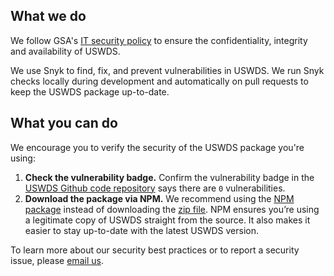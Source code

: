 ## What we do

We follow GSA's [IT security policy](https://www.gsa.gov/directive/gsa-information-technology-%28it%29-security-policy)
to ensure the confidentiality, integrity and availability of USWDS.

We use Snyk to find, fix, and prevent vulnerabilities in USWDS. We run Snyk
checks locally during development and automatically on pull requests to keep the
USWDS package up-to-date.

## What you can do

We encourage you to verify the security of the USWDS package you're using:

1. **Check the vulnerability badge.** Confirm the vulnerability badge in the
[USWDS Github code repository](https://github.com/uswds/uswds) says there are
`0` vulnerabilities.
1. **Download the package via NPM.** We recommend using the [NPM package](https://designsystem.digital.gov/documentation/developers/#install-using-npm)
instead of downloading the [zip file](https://designsystem.digital.gov/documentation/developers/#download).
NPM ensures you’re using a legitimate copy of USWDS straight from the source.
It also makes it easier to stay up-to-date with the latest USWDS version.

To learn more about our security best practices or to report a security issue,
please [email us](mailto:uswds@support.digitalgov.gov).
